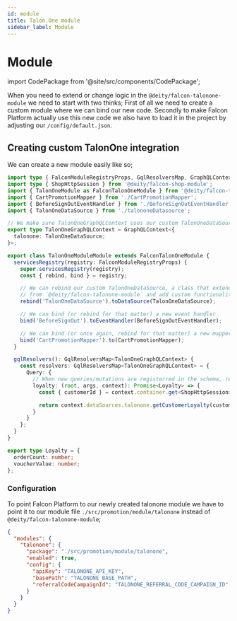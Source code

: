 ```yaml
---
id: module
title: Talon.One module
sidebar_label: Module
---
```


# Module

import CodePackage from '@site/src/components/CodePackage';

<CodePackage name="@deity/falcon-talonone-module" />


When you need to extend or change logic in the `@deity/falcon-talonone-module` we need to start with two thinks; First of all we need to create a custom module where we can bind our new code. Secondly to make Falcon Platform actually use this new code we also have to load it in the project by adjusting our `/config/default.json`.

## Creating custom TalonOne integration

We can create a new module easily like so;

```ts
import type { FalconModuleRegistryProps, GqlResolversMap, GraphQLContext } from '@deity/falcon-server-env';
import type { ShopHttpSession } from '@deity/falcon-shop-module';
import { TalonOneModule as FalconTalonOneModule } from '@deity/falcon-talonone-module';
import { CartPromotionMapper } from './CartPromotionMapper';
import { BeforeSignOutEventHandler } from './BeforeSignOutEventHandler';
import { TalonOneDataSource } from './talononeDatasource';

// We make sure TalonOneGraphQLContext uses our custom TalonOneDataSource instead of the default.
export type TalonOneGraphQLContext = GraphQLContext<{
  talonone: TalonOneDataSource;
}>;

export class TalonOneModuleModule extends FalconTalonOneModule {
  servicesRegistry(registry: FalconModuleRegistryProps) {
    super.servicesRegistry(registry);
    const { rebind, bind } = registry;

    // We can rebind our custom TalonOneDataSource, a class that extends the TalonOneDataSource
    // from `@deity/falcon-talonone-module` and add custom functionalities
    rebind('TalonOneDataSource').toDataSource(TalonOneDataSource);

    // We can bind (or rebind for that matter) a new event handler
    bind('BeforeSignOut').toEventHandler(BeforeSignOutEventHandler);

    // We can bind (or once again, rebind for that matter) a new mapper, which is a basic `@injectable()` class
    bind('CartPromotionMapper').to(CartPromotionMapper);
  }

  gqlResolvers(): GqlResolversMap<TalonOneGraphQLContext> {
    const resolvers: GqlResolversMap<TalonOneGraphQLContext> = {
      Query: {
        // When new queries/mutations are registerred in the schema, resolvers can be added like so.
        loyalty: (root, args, context): Promise<Loyalty> => {
          const { customerId } = context.container.get<ShopHttpSession>('ShopHttpSession');

          return context.dataSources.talonone.getCustomerLoyalty(customerId);
        }
      }
    };
  }
}

export type Loyalty = {
  orderCount: number;
  voucherValue: number;
};
```

### Configuration

To point Falcon Platform to our newly created talonone module we have to point it to our module file `./src/promotion/module/talonone` instead of `@deity/falcon-talonone-module`;

```json
{
  "modules": {
    "talonone": {
      "package": "./src/promotion/module/talonone",
      "enabled": true,
      "config": {
        "apiKey": "TALONONE_API_KEY",
        "basePath": "TALONONE_BASE_PATH",
        "referralCodeCampaignId": "TALONONE_REFERRAL_CODE_CAMPAIGN_ID"
      }
    }
  }
}
```
